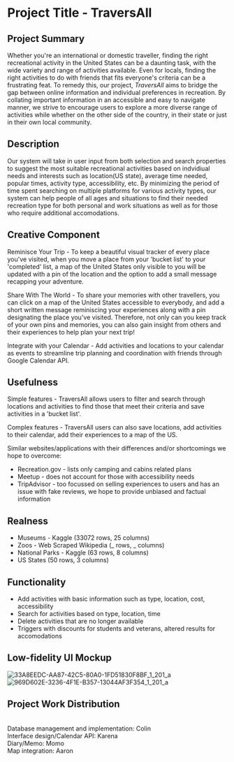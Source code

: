 # Project Title - TraversAll

## Project Summary
Whether you're an international or domestic traveller, finding the right recreational activity in the United States can be a daunting task, with the wide variety and range of activities available. Even for locals, finding the right activities to do with friends that fits everyone's criteria can be a frustrating feat. To remedy this, our project, _TraversAll_ aims to bridge the gap between online information and individual preferences in recreation. By collating important information in an accessible and easy to navigate manner, we strive to encourage users to explore a more diverse range of activities while whether on the other side of the country, in their state or just in their own local community. 

## Description
Our system will take in user input from both selection and search properties to suggest the most suitable recreational activities based on indvidiual needs and interests such as location(US state), average time needed, popular times, activity type, accessibility, etc. By minimizing the period of time spent searching on multiple platforms for various activity types, our system can help people of all ages and situations to find their needed recreation type for both personal and work situations as well as for those who require additional accomodations.

## Creative Component
Reminisce Your Trip - 
To keep a beautiful visual tracker of every place you've visited, when you move a place from your 'bucket list' to your 'completed' list, a map of the United States only visible to you will be updated with a pin of the location and the option to add a small message recapping your adventure.

Share With The World - 
To share your memories with other travellers, you can click on a map of the United States accessible to everybody, and add a short written message reminiscing your experiences along with a pin designating the place you've visited.
Therefore, not only can you keep track of your own pins and memories, you can also gain insight from others and their experiences to help plan your next trip!

Integrate with your Calendar - 
Add activities and locations to your calendar as events to streamline trip planning and coordination with friends through Google Calendar API.

## Usefulness
Simple features - TraversAll allows users to filter and search through locations and activities to find those that meet their criteria and save activities in a 'bucket list'.

Complex features - TraversAll users can also save locations, add activities to their calendar, add their experiences to a map of the US.

Similar websites/applications with their differences and/or shortcomings we hope to overcome:
- Recreation.gov - lists only camping and cabins related plans
- Meetup - does not account for those with accessibility needs
- TripAdvisor - too focussed on selling experiences to users and has an issue with fake reviews, we hope to provide unbiased and factual information

## Realness
- Museums - Kaggle (33072 rows, 25 columns)
- Zoos - Web Scraped Wikipedia (_ rows, _ columns)
- National Parks - Kaggle (63 rows, 8 columns)
- US States (50 rows, 3 columns)

## Functionality
- Add activities with basic information such as type, location, cost, accessibility
- Search for activities based on type, location, time
- Delete activities that are no longer available
- Triggers with discounts for students and veterans, altered results for accomodations

## Low-fidelity UI Mockup 
![33A8EEDC-AA87-42C5-80A0-1FD51830F8BF_1_201_a](https://github.com/user-attachments/assets/40c28232-22a6-41f7-8dae-2ead12d1390d)
![969D602E-3236-4F1E-B357-13044AF3F354_1_201_a](https://github.com/user-attachments/assets/359cf475-6913-4e62-a5b2-a5215f9c860e)

## Project Work Distribution
<br> Database management and implementation: Colin
<br> Interface design/Calendar API: Karena
<br> Diary/Memo: Momo
<br> Map integration: Aaron
